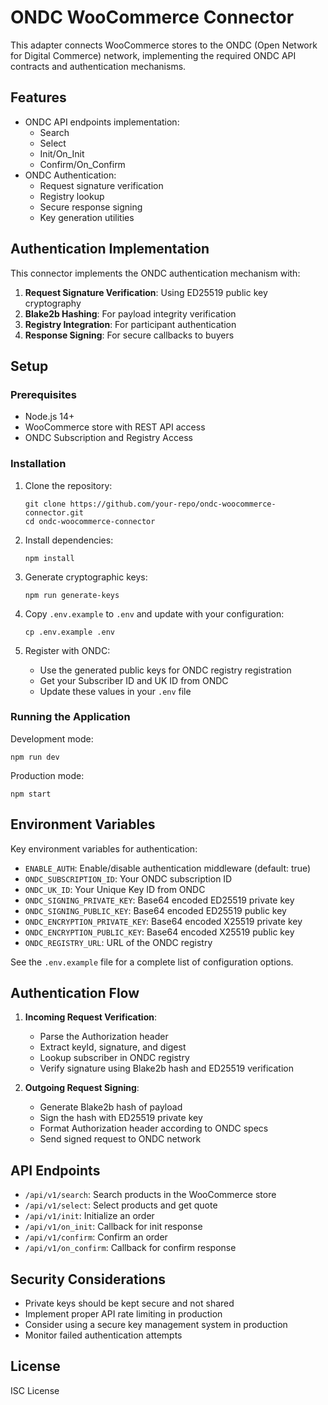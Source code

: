 # ONDC WooCommerce Connector

This adapter connects WooCommerce stores to the ONDC (Open Network for Digital Commerce) network, implementing the required ONDC API contracts and authentication mechanisms.

## Features

- ONDC API endpoints implementation:
  - Search
  - Select
  - Init/On_Init
  - Confirm/On_Confirm
- ONDC Authentication:
  - Request signature verification
  - Registry lookup
  - Secure response signing
  - Key generation utilities

## Authentication Implementation

This connector implements the ONDC authentication mechanism with:

1. **Request Signature Verification**: Using ED25519 public key cryptography
2. **Blake2b Hashing**: For payload integrity verification
3. **Registry Integration**: For participant authentication
4. **Response Signing**: For secure callbacks to buyers

## Setup

### Prerequisites

- Node.js 14+
- WooCommerce store with REST API access
- ONDC Subscription and Registry Access

### Installation

1. Clone the repository:
   ```
   git clone https://github.com/your-repo/ondc-woocommerce-connector.git
   cd ondc-woocommerce-connector
   ```

2. Install dependencies:
   ```
   npm install
   ```

3. Generate cryptographic keys:
   ```
   npm run generate-keys
   ```

4. Copy `.env.example` to `.env` and update with your configuration:
   ```
   cp .env.example .env
   ```

5. Register with ONDC:
   - Use the generated public keys for ONDC registry registration
   - Get your Subscriber ID and UK ID from ONDC
   - Update these values in your `.env` file

### Running the Application

Development mode:
```
npm run dev
```

Production mode:
```
npm start
```

## Environment Variables

Key environment variables for authentication:

- `ENABLE_AUTH`: Enable/disable authentication middleware (default: true)
- `ONDC_SUBSCRIPTION_ID`: Your ONDC subscription ID
- `ONDC_UK_ID`: Your Unique Key ID from ONDC
- `ONDC_SIGNING_PRIVATE_KEY`: Base64 encoded ED25519 private key
- `ONDC_SIGNING_PUBLIC_KEY`: Base64 encoded ED25519 public key
- `ONDC_ENCRYPTION_PRIVATE_KEY`: Base64 encoded X25519 private key
- `ONDC_ENCRYPTION_PUBLIC_KEY`: Base64 encoded X25519 public key
- `ONDC_REGISTRY_URL`: URL of the ONDC registry

See the `.env.example` file for a complete list of configuration options.

## Authentication Flow

1. **Incoming Request Verification**:
   - Parse the Authorization header
   - Extract keyId, signature, and digest
   - Lookup subscriber in ONDC registry
   - Verify signature using Blake2b hash and ED25519 verification

2. **Outgoing Request Signing**:
   - Generate Blake2b hash of payload
   - Sign the hash with ED25519 private key
   - Format Authorization header according to ONDC specs
   - Send signed request to ONDC network

## API Endpoints

- `/api/v1/search`: Search products in the WooCommerce store
- `/api/v1/select`: Select products and get quote
- `/api/v1/init`: Initialize an order
- `/api/v1/on_init`: Callback for init response
- `/api/v1/confirm`: Confirm an order
- `/api/v1/on_confirm`: Callback for confirm response

## Security Considerations

- Private keys should be kept secure and not shared
- Implement proper API rate limiting in production
- Consider using a secure key management system in production
- Monitor failed authentication attempts

## License

ISC License
